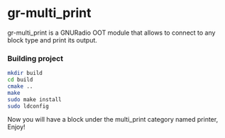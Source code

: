 # gr-multi_print
gr-multi_print is a GNURadio OOT module that allows to connect to any block type and print its output.

### Building project ###
```bash
mkdir build
cd build
cmake ..
make
sudo make install
sudo ldconfig
```
Now you will have a block under the multi_print category named printer, Enjoy!
